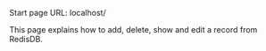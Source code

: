Start page URL: localhost/

This page explains how to add, delete, show and edit a record from RedisDB.

